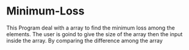 # Minimum-Loss
This Program deal with a array to find the minimum loss among the elements.
The user is goind to give the size of the array then the input inside the array.
By comparing the difference among the array
